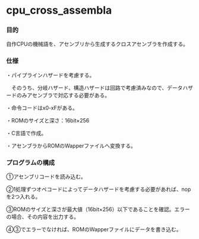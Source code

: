 # cpu_cross_assembla

### 目的
自作CPUの機械語を、アセンブリから生成するクロスアセンブラを作成する。

### 仕様
・パイプラインハザードを考慮する。

　そのうち、分岐ハザード、構造ハザードは回路で考慮済みなので、データハザードのみアセンブラで対応する必要がある。
 
・命令コードはx0-xFがある。

・ROMのサイズと深さ：16bit×256

・C言語で作成。

・アセンブラからROMのWapperファイルへ変換する。

### プログラムの構成
①アセンブリコードを読み込む。

②1処理ずつオペコードによってデータハザードを考慮する必要があれば、nopを2つ入れる。

③ROMのサイズと深さが最大値（16bit×256）以下であることを確認。エラーの場合、その内容を出力する。

④③でエラーでなければ、ROMのWapperファイルにデータを書き込む。
